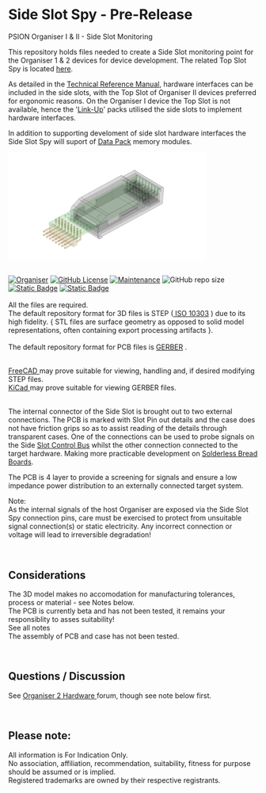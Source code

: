 # Side Slot Spy - Pre-Release
PSION Organiser I & II - Side Slot Monitoring

This repository holds files needed to create a Side Slot monitoring point for the Organiser 1 & 2 devices for device development. The related Top Slot Spy is located <a href="https://github.com/nofitnessforpurpose/TopSlotSpy">here</a>.  

As detailed in the <a href="https://www.jaapsch.net/psion/tech04.htm">Technical Reference Manual</a>, hardware interfaces can be included in the side slots, with the Top Slot of Organiser II devices preferred for ergonomic reasons. On the Organiser I device the Top Slot is not available, hence the '<a href="https://www.jaapsch.net/psion/p1manlink2.htm">Link-Up</a>' packs utilised the side slots to implement hardware interfaces.  

In addition to supporting develoment of side slot hardware interfaces the Side Slot Spy will suport of <a href="https://www.jaapsch.net/psion/tech09.htm">Data Pack</a> memory modules.  

<div align="center">
  <div style="display: flex; align-items: flex-start;">
    
  <img src="https://github.com/nofitnessforpurpose/SideSlotSpy/blob/main/images/SSS-ASS-01.png?raw=true" width="400px" alt="PSION Organiser II Side Slot Case. Image copyright (c) 02 February 2025 nofitnessforpurpose All Rights Reserved">
  </div>
</div>
<BR>

[![Organiser](https://img.shields.io/badge/gadget-Organiser_II-blueviolet.svg?%3D&style=flat-square)]([https://en.wikipedia.org/wiki/Psion_Organiser])
[![GitHub License](https://img.shields.io/github/license/nofitnessforpurpose/TopSlotSpy?style=flat-square)](https://github.com/nofitnessforpurpose/SideSlotSpy/blob/main/LICENSE) 
[![Maintenance](https://img.shields.io/badge/maintained%3F-yes-green.svg?style=flat-square)](https://github.com/nofitnessforpurpose/SideSlotSpy/graphs/commit-activity)
![GitHub repo size](https://img.shields.io/github/repo-size/nofitnessforpurpose/SideSlotSpy?style=flat-square)
[![Static Badge](https://img.shields.io/badge/format-STEP%20Solid%20Model-blue?style=flat-square)](https://en.wikipedia.org/wiki/ISO_10303)
[![Static Badge](https://img.shields.io/badge/format-GERBER%20PCB-blue?style=flat-square)](https://en.wikipedia.org/wiki/Gerber_format)
<br>  
  All the files are required.  <br>
  The default repository format for 3D files is STEP (<a target="_blank" rel="noopener noreferrer" href="https://en.wikipedia.org/wiki/ISO_10303"> ISO 10303</a> ) due to its high fidelity.  { STL files are surface geometry as opposed to solid model representations, often containing export processing artifacts }. 
<br>  
  The default repository format for PCB files is <a targer="_blank" rel="noopener noreferrer" href="https://en.wikipedia.org/wiki/Gerber_format">GERBER</a> .
<br>

<br>  
<a target="_blank" rel="noopener noreferrer" href="https://www.freecad.org/" > FreeCAD </a> may prove suitable for viewing, handling and, if desired modifying STEP files.
<br>
<a target="_blank" rel="noopener noreferrer" href="https://www.kicad.org/" >KiCad </a> may prove suitable for viewing GERBER files.  
<br>
<br>

The internal connector of the Side Slot is brought out to two external connections. The PCB is marked with Slot Pin out details and the case does not have friction grips so as to assist reading of the details through transparent cases. One of the connections can be used to probe signals on the Side <a href="https://www.jaapsch.net/psion/tech04.htm#p4.2">Slot Control Bus<a> whilst the other connection connected to the target hardware. Making more practicable development on <a href="https://en.wikipedia.org/wiki/Breadboard">Solderless Bread Boards<a/>.  

The PCB is 4 layer to provide a screening for signals and ensure a low impedance power distribution to an externally connected target system.  

Note:  
As the internal signals of the host Organiser are exposed via the Side Slot Spy connection pins, care must be exercised to protect from unsuitable signal connection(s) or static electricity. Any incorrect connection or voltage will lead to irreversible degradation!

<br>

## Considerations
The 3D model makes no accomodation for manufacturing tolerances, process or material - see Notes below.  
The PCB is currently beta and has not been tested, it remains your responsiblity to asses suitability!  
See all notes  
The assembly of PCB and case has not been tested.  

<br>

## Questions / Discussion
See <a target="_blank" rel="noopener noreferrer" href="https://www.organiser2.com/"> Organiser 2 Hardware </a> forum, though see note below first.  

<br>

## Please note:  
All information is For Indication Only.  
No association, affiliation, recommendation, suitability, fitness for purpose should be assumed or is implied.  
Registered trademarks are owned by their respective registrants.  
